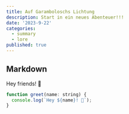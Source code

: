 ```yaml
---
title: Auf Garamboloschs Lichtung
description: Start in ein neues Abenteuer!!!
date: '2023-9-22'
categories:
  - summary
  - lore
published: true
---
```


## Markdown

Hey friends! 👋

```js
function greet(name: string) {
  console.log(`Hey ${name}! 👋`);
}
```
